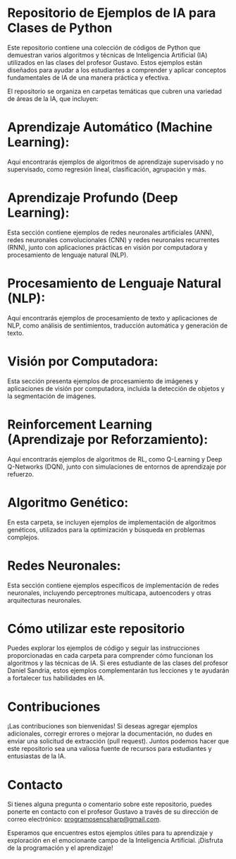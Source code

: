 # Repositorio de Ejemplos de IA para Clases de Python

Este repositorio contiene una colección de códigos de Python que demuestran varios algoritmos y técnicas de Inteligencia Artificial (IA) utilizados en las clases del profesor Gustavo. Estos ejemplos están diseñados para ayudar a los estudiantes a comprender y aplicar conceptos fundamentales de IA de una manera práctica y efectiva.

El repositorio se organiza en carpetas temáticas que cubren una variedad de áreas de la IA, que incluyen:

# Aprendizaje Automático (Machine Learning): 
Aquí encontrarás ejemplos de algoritmos de aprendizaje supervisado y no supervisado, como regresión lineal, clasificación, agrupación y más.

# Aprendizaje Profundo (Deep Learning): 
Esta sección contiene ejemplos de redes neuronales artificiales (ANN), redes neuronales convolucionales (CNN) y redes neuronales recurrentes (RNN), junto con aplicaciones prácticas en visión por computadora y procesamiento de lenguaje natural (NLP).

# Procesamiento de Lenguaje Natural (NLP): 
Aquí encontrarás ejemplos de procesamiento de texto y aplicaciones de NLP, como análisis de sentimientos, traducción automática y generación de texto.

# Visión por Computadora: 
Esta sección presenta ejemplos de procesamiento de imágenes y aplicaciones de visión por computadora, incluida la detección de objetos y la segmentación de imágenes.

# Reinforcement Learning (Aprendizaje por Reforzamiento): 
Aquí encontrarás ejemplos de algoritmos de RL, como Q-Learning y Deep Q-Networks (DQN), junto con simulaciones de entornos de aprendizaje por refuerzo.

# Algoritmo Genético: 
En esta carpeta, se incluyen ejemplos de implementación de algoritmos genéticos, utilizados para la optimización y búsqueda en problemas complejos.

# Redes Neuronales: 
Esta sección contiene ejemplos específicos de implementación de redes neuronales, incluyendo perceptrones multicapa, autoencoders y otras arquitecturas neuronales.

# Cómo utilizar este repositorio
Puedes explorar los ejemplos de código y seguir las instrucciones proporcionadas en cada carpeta para comprender cómo funcionan los algoritmos y las técnicas de IA. Si eres estudiante de las clases del profesor Daniel Sandria, estos ejemplos complementarán tus lecciones y te ayudarán a fortalecer tus habilidades en IA.

# Contribuciones
¡Las contribuciones son bienvenidas! Si deseas agregar ejemplos adicionales, corregir errores o mejorar la documentación, no dudes en enviar una solicitud de extracción (pull request). Juntos podemos hacer que este repositorio sea una valiosa fuente de recursos para estudiantes y entusiastas de la IA.

# Contacto
Si tienes alguna pregunta o comentario sobre este repositorio, puedes ponerte en contacto con el profesor Gustavo a través de su dirección de correo electrónico: programosencsharp@gmail.com.

Esperamos que encuentres estos ejemplos útiles para tu aprendizaje y exploración en el emocionante campo de la Inteligencia Artificial. ¡Disfruta de la programación y el aprendizaje!
